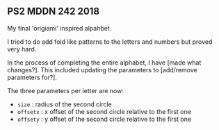 ## PS2 MDDN 242 2018

My final 'origiami' inspired alpahbet.

I tried to do add fold like patterns to the letters and numbers but proved very hard. 


In the process of completing the entire alphabet, I have [made what changes?].
This included updating the parameters to [add/remove parameters for?].

The three parameters per letter are now:
  * `size` : radius of the second circle
  * `offsetx` : x offset of the second circle relative to the first one
  * `offsety` : y offset of the second circle relative to the first one

